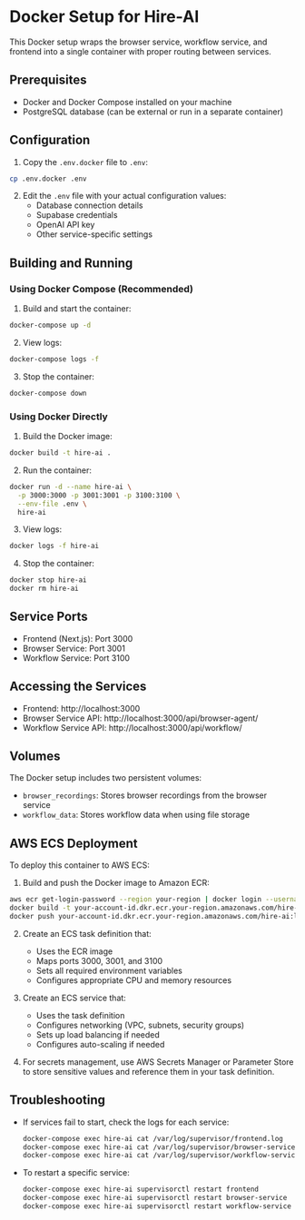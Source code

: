 # Docker Setup for Hire-AI

This Docker setup wraps the browser service, workflow service, and frontend into a single container with proper routing between services.

## Prerequisites

- Docker and Docker Compose installed on your machine
- PostgreSQL database (can be external or run in a separate container)

## Configuration

1. Copy the `.env.docker` file to `.env`:

```bash
cp .env.docker .env
```

2. Edit the `.env` file with your actual configuration values:
   - Database connection details
   - Supabase credentials
   - OpenAI API key
   - Other service-specific settings

## Building and Running

### Using Docker Compose (Recommended)

1. Build and start the container:

```bash
docker-compose up -d
```

2. View logs:

```bash
docker-compose logs -f
```

3. Stop the container:

```bash
docker-compose down
```

### Using Docker Directly

1. Build the Docker image:

```bash
docker build -t hire-ai .
```

2. Run the container:

```bash
docker run -d --name hire-ai \
  -p 3000:3000 -p 3001:3001 -p 3100:3100 \
  --env-file .env \
  hire-ai
```

3. View logs:

```bash
docker logs -f hire-ai
```

4. Stop the container:

```bash
docker stop hire-ai
docker rm hire-ai
```

## Service Ports

- Frontend (Next.js): Port 3000
- Browser Service: Port 3001
- Workflow Service: Port 3100

## Accessing the Services

- Frontend: http://localhost:3000
- Browser Service API: http://localhost:3000/api/browser-agent/
- Workflow Service API: http://localhost:3000/api/workflow/

## Volumes

The Docker setup includes two persistent volumes:

- `browser_recordings`: Stores browser recordings from the browser service
- `workflow_data`: Stores workflow data when using file storage

## AWS ECS Deployment

To deploy this container to AWS ECS:

1. Build and push the Docker image to Amazon ECR:

```bash
aws ecr get-login-password --region your-region | docker login --username AWS --password-stdin your-account-id.dkr.ecr.your-region.amazonaws.com
docker build -t your-account-id.dkr.ecr.your-region.amazonaws.com/hire-ai:latest .
docker push your-account-id.dkr.ecr.your-region.amazonaws.com/hire-ai:latest
```

2. Create an ECS task definition that:
   - Uses the ECR image
   - Maps ports 3000, 3001, and 3100
   - Sets all required environment variables
   - Configures appropriate CPU and memory resources

3. Create an ECS service that:
   - Uses the task definition
   - Configures networking (VPC, subnets, security groups)
   - Sets up load balancing if needed
   - Configures auto-scaling if needed

4. For secrets management, use AWS Secrets Manager or Parameter Store to store sensitive values and reference them in your task definition.

## Troubleshooting

- If services fail to start, check the logs for each service:
  ```bash
  docker-compose exec hire-ai cat /var/log/supervisor/frontend.log
  docker-compose exec hire-ai cat /var/log/supervisor/browser-service.log
  docker-compose exec hire-ai cat /var/log/supervisor/workflow-service.log
  ```

- To restart a specific service:
  ```bash
  docker-compose exec hire-ai supervisorctl restart frontend
  docker-compose exec hire-ai supervisorctl restart browser-service
  docker-compose exec hire-ai supervisorctl restart workflow-service
  ``` 